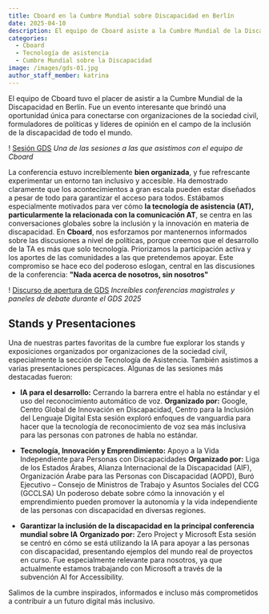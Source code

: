 ```yaml
---
title: Cboard en la Cumbre Mundial sobre Discapacidad en Berlín
date: 2025-04-10
description: El equipo de Cboard asiste a la Cumbre Mundial de la Discapacidad en Berlín para conectarse con otros en el campo de la inclusión de la discapacidad y la tecnología de asistencia.
categories:
  - Cboard
  - Tecnología de asistencia
  - Cumbre Mundial sobre la Discapacidad
image: /images/gds-01.jpg
author_staff_member: katrina
---
```


El equipo de Cboard tuvo el placer de asistir a la Cumbre Mundial de la Discapacidad en Berlín. Fue un evento interesante que brindó una oportunidad única para conectarse con organizaciones de la sociedad civil, formuladores de políticas y líderes de opinión en el campo de la inclusión de la discapacidad de todo el mundo.

! [Sesión GDS](/images/gds-02.jpg) _Una de las sesiones a las que asistimos con el equipo de Cboard_

La conferencia estuvo increíblemente **bien organizada**, y fue refrescante experimentar un entorno tan inclusivo y accesible. Ha demostrado claramente que los acontecimientos a gran escala pueden estar diseñados a pesar de todo para garantizar el acceso para todos.
Estábamos especialmente motivados para ver cómo **la tecnología de asistencia (AT), particularmente la relacionada con la comunicación AT**, se centra en las conversaciones globales sobre la inclusión y la innovación en materia de discapacidad. En **Cboard**, nos esforzamos por mantenernos informados sobre las discusiones a nivel de políticas, porque creemos que el desarrollo de la TA es más que solo tecnología. Priorizamos la participación activa y los aportes de las comunidades a las que pretendemos apoyar.
Este compromiso se hace eco del poderoso eslogan, central en las discusiones de la conferencia: **"Nada acerca de nosotros, sin nosotros"**

! [Discurso de apertura de GDS](/images/gds-03.jpg) _Increíbles conferencias magistrales y paneles de debate durante el GDS 2025_

## Stands y Presentaciones

Una de nuestras partes favoritas de la cumbre fue explorar los stands y exposiciones organizados por organizaciones de la sociedad civil, especialmente la sección de Tecnología de Asistencia.
También asistimos a varias presentaciones perspicaces. Algunas de las sesiones más destacadas fueron:

- **IA para el desarrollo:** Cerrando la barrera entre el habla no estándar y el uso del reconocimiento automático de voz.
  **Organizado por:** Google, Centro Global de Innovación en Discapacidad, Centro para la Inclusión del Lenguaje Digital
  Esta sesión exploró enfoques de vanguardia para hacer que la tecnología de reconocimiento de voz sea más inclusiva para las personas con patrones de habla no estándar.

- **Tecnología, Innovación y Emprendimiento:** Apoyo a la Vida Independiente para Personas con Discapacidades
  **Organizado por:** Liga de los Estados Árabes, Alianza Internacional de la Discapacidad (AIF), Organización Árabe para las Personas con Discapacidad (AOPD), Buró Ejecutivo – Consejo de Ministros de Trabajo y Asuntos Sociales del CCG (GCCLSA)
  Un poderoso debate sobre cómo la innovación y el emprendimiento pueden promover la autonomía y la vida independiente de las personas con discapacidad en diversas regiones.

- **Garantizar la inclusión de la discapacidad en la principal conferencia mundial sobre IA**
  **Organizado por:** Zero Project y Microsoft
  Esta sesión se centró en cómo se está utilizando la IA para apoyar a las personas con discapacidad, presentando ejemplos del mundo real de proyectos en curso. Fue especialmente relevante para nosotros, ya que actualmente estamos trabajando con Microsoft a través de la subvención AI for Accessibility.

Salimos de la cumbre inspirados, informados e incluso más comprometidos a contribuir a un futuro digital más inclusivo.
